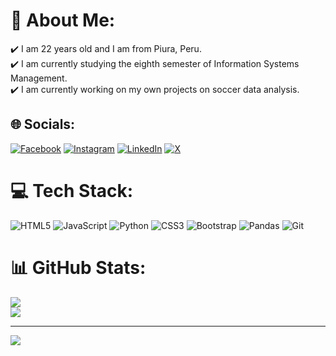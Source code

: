 # 💫 About Me:
✔️ I am 22 years old and I am from Piura, Peru.<br>✔️ I am currently studying the eighth semester of Information Systems Management.<br>✔️ I am currently working on my own projects on soccer data analysis.


## 🌐 Socials:
[![Facebook](https://img.shields.io/badge/Facebook-%231877F2.svg?logo=Facebook&logoColor=white)](https://facebook.com/nicole.palomino.alvarado) [![Instagram](https://img.shields.io/badge/Instagram-%23E4405F.svg?logo=Instagram&logoColor=white)](https://instagram.com/nicolee.palomino) [![LinkedIn](https://img.shields.io/badge/LinkedIn-%230077B5.svg?logo=linkedin&logoColor=white)](https://linkedin.com/in/nicole-palomino-alvarado) [![X](https://img.shields.io/badge/X-black.svg?logo=X&logoColor=white)](https://x.com/aless_palomino) 

# 💻 Tech Stack:
![HTML5](https://img.shields.io/badge/html5-%23E34F26.svg?style=for-the-badge&logo=html5&logoColor=white) ![JavaScript](https://img.shields.io/badge/javascript-%23323330.svg?style=for-the-badge&logo=javascript&logoColor=%23F7DF1E) ![Python](https://img.shields.io/badge/python-3670A0?style=for-the-badge&logo=python&logoColor=ffdd54) ![CSS3](https://img.shields.io/badge/css3-%231572B6.svg?style=for-the-badge&logo=css3&logoColor=white) ![Bootstrap](https://img.shields.io/badge/bootstrap-%238511FA.svg?style=for-the-badge&logo=bootstrap&logoColor=white) ![Pandas](https://img.shields.io/badge/pandas-%23150458.svg?style=for-the-badge&logo=pandas&logoColor=white) ![Git](https://img.shields.io/badge/git-%23F05033.svg?style=for-the-badge&logo=git&logoColor=white)
# 📊 GitHub Stats:
![](https://github-readme-streak-stats.herokuapp.com/?user=Nicole-Palomino&theme=merko&hide_border=true)<br/>
![](https://github-readme-stats.vercel.app/api/top-langs/?username=Nicole-Palomino&theme=merko&hide_border=true&include_all_commits=true&count_private=false&layout=compact)

---
[![](https://visitcount.itsvg.in/api?id=Nicole-Palomino&icon=0&color=0)](https://visitcount.itsvg.in)

<!-- Proudly created with GPRM ( https://gprm.itsvg.in ) -->
